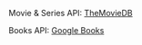 Movie & Series API: [TheMovieDB](ttps://www.themoviedb.org/documentation/api)

Books API:			[Google Books](https://developers.google.com/books/docs/v1/getting_started)

